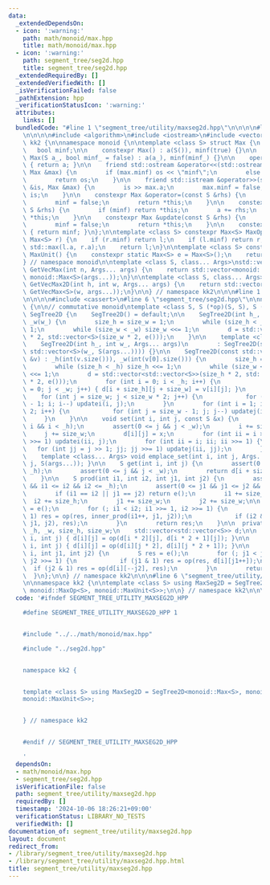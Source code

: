 ```yaml
---
data:
  _extendedDependsOn:
  - icon: ':warning:'
    path: math/monoid/max.hpp
    title: math/monoid/max.hpp
  - icon: ':warning:'
    path: segment_tree/seg2d.hpp
    title: segment_tree/seg2d.hpp
  _extendedRequiredBy: []
  _extendedVerifiedWith: []
  _isVerificationFailed: false
  _pathExtension: hpp
  _verificationStatusIcon: ':warning:'
  attributes:
    links: []
  bundledCode: "#line 1 \"segment_tree/utility/maxseg2d.hpp\"\n\n\n\n#line 1 \"math/monoid/max.hpp\"\
    \n\n\n\n#include <algorithm>\n#include <iostream>\n#include <vector>\n\nnamespace\
    \ kk2 {\n\nnamespace monoid {\n\ntemplate <class S> struct Max {\n    S a;\n \
    \   bool minf;\n\n    constexpr Max() : a(S()), minf(true) {}\n\n    constexpr\
    \ Max(S a_, bool minf_ = false) : a(a_), minf(minf_) {}\n\n    operator S() const\
    \ { return a; }\n\n    friend std::ostream &operator<<(std::ostream &os, const\
    \ Max &max) {\n        if (max.minf) os << \"minf\";\n        else os << max.a;\n\
    \        return os;\n    }\n\n    friend std::istream &operator>>(std::istream\
    \ &is, Max &max) {\n        is >> max.a;\n        max.minf = false;\n        return\
    \ is;\n    }\n\n    constexpr Max &operator=(const S &rhs) {\n        a = rhs;\n\
    \        minf = false;\n        return *this;\n    }\n\n    constexpr Max &add(const\
    \ S &rhs) {\n        if (minf) return *this;\n        a += rhs;\n        return\
    \ *this;\n    }\n\n    constexpr Max &update(const S &rhs) {\n        a = rhs;\n\
    \        minf = false;\n        return *this;\n    }\n\n    constexpr bool is_minf()\
    \ { return minf; }\n};\n\ntemplate <class S> constexpr Max<S> MaxOp(Max<S> l,\
    \ Max<S> r) {\n    if (r.minf) return l;\n    if (l.minf) return r;\n    l.a =\
    \ std::max(l.a, r.a);\n    return l;\n}\n\ntemplate <class S> constexpr Max<S>\
    \ MaxUnit() {\n    constexpr static Max<S> e = Max<S>();\n    return e;\n}\n\n\
    } // namespace monoid\n\ntemplate <class S, class... Args>\nstd::vector<monoid::Max<S>>\
    \ GetVecMax(int n, Args... args) {\n    return std::vector<monoid::Max<S>>(n,\
    \ monoid::Max<S>(args...));\n}\n\ntemplate <class S, class... Args>\nstd::vector<std::vector<monoid::Max<S>>>\
    \ GetVecMax2D(int h, int w, Args... args) {\n    return std::vector<std::vector<monoid::Max<S>>>(h,\
    \ GetVecMax<S>(w, args...));\n}\n\n} // namespace kk2\n\n\n#line 1 \"segment_tree/seg2d.hpp\"\
    \n\n\n\n#include <cassert>\n#line 6 \"segment_tree/seg2d.hpp\"\n\nnamespace kk2\
    \ {\n\n// commutative monoid\ntemplate <class S, S (*op)(S, S), S (*e)()> struct\
    \ SegTree2D {\n    SegTree2D() = default;\n\n    SegTree2D(int h_, int w_) : _h(h_),\
    \ _w(w_) {\n        size_h = size_w = 1;\n        while (size_h < _h) size_h <<=\
    \ 1;\n        while (size_w < _w) size_w <<= 1;\n        d = std::vector<std::vector<S>>(size_h\
    \ * 2, std::vector<S>(size_w * 2, e()));\n    }\n\n    template <class... Args>\n\
    \    SegTree2D(int h_, int w_, Args... args)\n        : SegTree2D(std::vector<std::vector<S>>(h_,\
    \ std::vector<S>(w_, S(args...)))) {}\n\n    SegTree2D(const std::vector<std::vector<S>>\
    \ &v) : _h(int(v.size())), _w(int(v[0].size())) {\n        size_h = size_w = 1;\n\
    \        while (size_h < _h) size_h <<= 1;\n        while (size_w < _w) size_w\
    \ <<= 1;\n        d = std::vector<std::vector<S>>(size_h * 2, std::vector<S>(size_w\
    \ * 2, e()));\n        for (int i = 0; i < _h; i++) {\n            for (int j\
    \ = 0; j < _w; j++) { d[i + size_h][j + size_w] = v[i][j]; }\n        }\n    \
    \    for (int j = size_w; j < size_w * 2; j++) {\n            for (int i = size_h\
    \ - 1; i; i--) updatei(i, j);\n        }\n        for (int i = 1; i < size_h *\
    \ 2; i++) {\n            for (int j = size_w - 1; j; j--) updatej(i, j);\n   \
    \     }\n    }\n\n    void set(int i, int j, const S &x) {\n        assert(0 <=\
    \ i && i < _h);\n        assert(0 <= j && j < _w);\n        i += size_h;\n   \
    \     j += size_w;\n        d[i][j] = x;\n        for (int ii = i >> 1; ii; ii\
    \ >>= 1) updatei(ii, j);\n        for (int ii = i; ii; ii >>= 1) {\n         \
    \   for (int jj = j >> 1; jj; jj >>= 1) updatej(ii, jj);\n        }\n    }\n\n\
    \    template <class... Args> void emplace_set(int i, int j, Args... args) { set(i,\
    \ j, S(args...)); }\n\n    S get(int i, int j) {\n        assert(0 <= i && i <\
    \ _h);\n        assert(0 <= j && j < _w);\n        return d[i + size_h][j + size_w];\n\
    \    }\n\n    S prod(int i1, int i2, int j1, int j2) {\n        assert(0 <= i1\
    \ && i1 <= i2 && i2 <= _h);\n        assert(0 <= j1 && j1 <= j2 && j2 <= _w);\n\
    \        if (i1 == i2 || j1 == j2) return e();\n        i1 += size_h;\n      \
    \  i2 += size_h;\n        j1 += size_w;\n        j2 += size_w;\n\n        S res\
    \ = e();\n        for (; i1 < i2; i1 >>= 1, i2 >>= 1) {\n            if (i1 &\
    \ 1) res = op(res, inner_prod(i1++, j1, j2));\n            if (i2 & 1) res = op(inner_prod(--i2,\
    \ j1, j2), res);\n        }\n        return res;\n    }\n\n  private:\n    int\
    \ _h, _w, size_h, size_w;\n    std::vector<std::vector<S>> d;\n\n    void updatei(int\
    \ i, int j) { d[i][j] = op(d[i * 2][j], d[i * 2 + 1][j]); }\n\n    void updatej(int\
    \ i, int j) { d[i][j] = op(d[i][j * 2], d[i][j * 2 + 1]); }\n\n    S inner_prod(int\
    \ i, int j1, int j2) {\n        S res = e();\n        for (; j1 < j2; j1 >>= 1,\
    \ j2 >>= 1) {\n            if (j1 & 1) res = op(res, d[i][j1++]);\n          \
    \  if (j2 & 1) res = op(d[i][--j2], res);\n        }\n        return res;\n  \
    \  }\n};\n\n} // namespace kk2\n\n\n#line 6 \"segment_tree/utility/maxseg2d.hpp\"\
    \n\nnamespace kk2 {\n\ntemplate <class S> using MaxSeg2D = SegTree2D<monoid::Max<S>,\
    \ monoid::MaxOp<S>, monoid::MaxUnit<S>>;\n\n} // namespace kk2\n\n\n"
  code: '#ifndef SEGMENT_TREE_UTILITY_MAXSEG2D_HPP

    #define SEGMENT_TREE_UTILITY_MAXSEG2D_HPP 1


    #include "../../math/monoid/max.hpp"

    #include "../seg2d.hpp"


    namespace kk2 {


    template <class S> using MaxSeg2D = SegTree2D<monoid::Max<S>, monoid::MaxOp<S>,
    monoid::MaxUnit<S>>;


    } // namespace kk2


    #endif // SEGMENT_TREE_UTILITY_MAXSEG2D_HPP

    '
  dependsOn:
  - math/monoid/max.hpp
  - segment_tree/seg2d.hpp
  isVerificationFile: false
  path: segment_tree/utility/maxseg2d.hpp
  requiredBy: []
  timestamp: '2024-10-06 18:26:21+09:00'
  verificationStatus: LIBRARY_NO_TESTS
  verifiedWith: []
documentation_of: segment_tree/utility/maxseg2d.hpp
layout: document
redirect_from:
- /library/segment_tree/utility/maxseg2d.hpp
- /library/segment_tree/utility/maxseg2d.hpp.html
title: segment_tree/utility/maxseg2d.hpp
---
```

